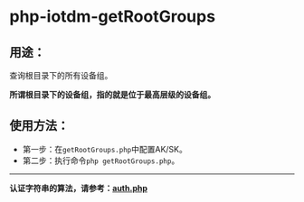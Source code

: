 # php-iotdm-getRootGroups

## 用途：

查询根目录下的所有设备组。

**所谓根目录下的设备组，指的就是位于最高层级的设备组。**

## 使用方法：

* 第一步：在`getRootGroups.php`中配置AK/SK。
* 第二步：执行命令`php getRootGroups.php`。

---

**认证字符串的算法，请参考：[auth.php](../../authorization/auth.php)**